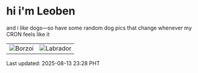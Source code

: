 # hi i'm Leoben

and i like dogs—so have some random dog pics that change whenever my CRON feels like it

|  |  |
|--------|----------|
| ![Borzoi](https://random-dog-vercel.vercel.app/api/random-borzoi?v=1755098904) | ![Labrador](https://random-dog-vercel.vercel.app/api/random-labrador?v=1755098904) |

Last updated: 2025-08-13 23:28 PHT
